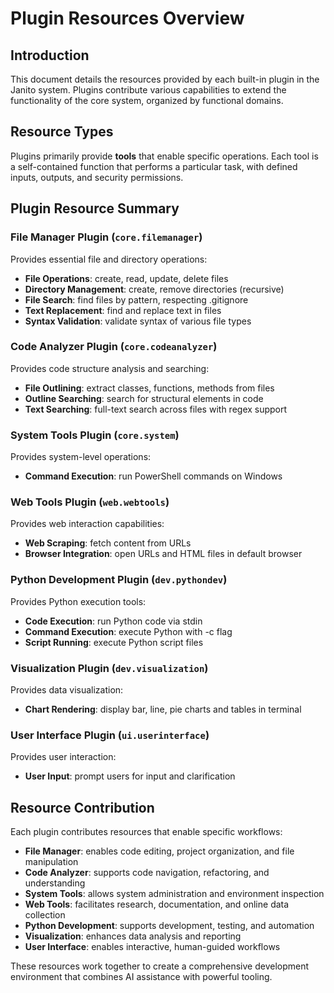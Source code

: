 # Plugin Resources Overview

## Introduction

This document details the resources provided by each built-in plugin in the Janito system. Plugins contribute various capabilities to extend the functionality of the core system, organized by functional domains.

## Resource Types

Plugins primarily provide **tools** that enable specific operations. Each tool is a self-contained function that performs a particular task, with defined inputs, outputs, and security permissions.

## Plugin Resource Summary

### File Manager Plugin (`core.filemanager`)

Provides essential file and directory operations:

- **File Operations**: create, read, update, delete files
- **Directory Management**: create, remove directories (recursive)
- **File Search**: find files by pattern, respecting .gitignore
- **Text Replacement**: find and replace text in files
- **Syntax Validation**: validate syntax of various file types

### Code Analyzer Plugin (`core.codeanalyzer`)

Provides code structure analysis and searching:

- **File Outlining**: extract classes, functions, methods from files
- **Outline Searching**: search for structural elements in code
- **Text Searching**: full-text search across files with regex support

### System Tools Plugin (`core.system`)

Provides system-level operations:

- **Command Execution**: run PowerShell commands on Windows

### Web Tools Plugin (`web.webtools`)

Provides web interaction capabilities:

- **Web Scraping**: fetch content from URLs
- **Browser Integration**: open URLs and HTML files in default browser

### Python Development Plugin (`dev.pythondev`)

Provides Python execution tools:

- **Code Execution**: run Python code via stdin
- **Command Execution**: execute Python with -c flag
- **Script Running**: execute Python script files

### Visualization Plugin (`dev.visualization`)

Provides data visualization:

- **Chart Rendering**: display bar, line, pie charts and tables in terminal

### User Interface Plugin (`ui.userinterface`)

Provides user interaction:

- **User Input**: prompt users for input and clarification

## Resource Contribution

Each plugin contributes resources that enable specific workflows:

- **File Manager**: enables code editing, project organization, and file manipulation
- **Code Analyzer**: supports code navigation, refactoring, and understanding
- **System Tools**: allows system administration and environment inspection
- **Web Tools**: facilitates research, documentation, and online data collection
- **Python Development**: supports development, testing, and automation
- **Visualization**: enhances data analysis and reporting
- **User Interface**: enables interactive, human-guided workflows

These resources work together to create a comprehensive development environment that combines AI assistance with powerful tooling.